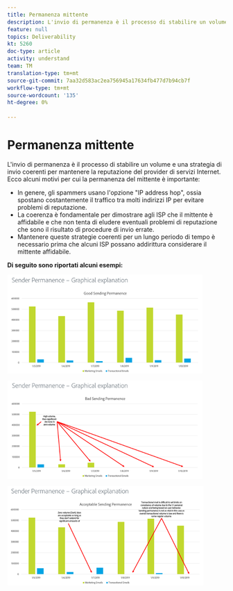```yaml
---
title: Permanenza mittente
description: L'invio di permanenza è il processo di stabilire un volume e una strategia di invio coerenti per mantenere la reputazione del provider di servizi Internet.
feature: null
topics: Deliverability
kt: 5260
doc-type: article
activity: understand
team: TM
translation-type: tm+mt
source-git-commit: 7aa32d583ac2ea756945a17634fb477d7b94cb7f
workflow-type: tm+mt
source-wordcount: '135'
ht-degree: 0%

---
```



# Permanenza mittente

L&#39;invio di permanenza è il processo di stabilire un volume e una strategia di invio coerenti per mantenere la reputazione del provider di servizi Internet. Ecco alcuni motivi per cui la permanenza del mittente è importante:

* In genere, gli spammers usano l&#39;opzione &quot;IP address hop&quot;, ossia spostano costantemente il traffico tra molti indirizzi IP per evitare problemi di reputazione.
* La coerenza è fondamentale per dimostrare agli ISP che il mittente è affidabile e che non tenta di eludere eventuali problemi di reputazione che sono il risultato di procedure di invio errate.
* Mantenere queste strategie coerenti per un lungo periodo di tempo è necessario prima che alcuni ISP possano addirittura considerare il mittente affidabile.

**Di seguito sono riportati alcuni esempi:**

![Buona permanenza di invio](assets/good-sending-permanence.png)

![Permanenza invio non valida](assets/bad-sending-permanence.png)

![Permanenza di invio accettabile](assets/acceptable-sending-permanence.png)

